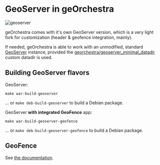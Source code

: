 # GeoServer in geOrchestra

![geoserver](https://github.com/georchestra/georchestra/workflows/geoserver/badge.svg)

geOrchestra comes with it's own GeoServer version, which is a very light fork for customization (header & geofence integration, mainly).

If needed, geOrchestra is able to work with an unmodified, standard [GeoServer](http://geoserver.org/) instance, provided the [georchestra/geoserver_minimal_datadir](https://github.com/georchestra/geoserver_minimal_datadir) custom datadir is used.


## Building GeoServer flavors

GeoServer:
```
make war-build-geoserver
```
... or `make deb-build-geoserver` to build a Debian package.


GeoServer **with integrated GeoFence** app:
```
make war-build-geoserver-geofence
```
... or `make deb-build-geoserver-geofence` to build a Debian package.


## GeoFence

See [the documentation](../docs/setup/tomcat.md#note-for-geofence-users).
